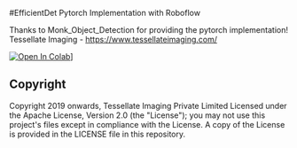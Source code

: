 #EfficientDet Pytorch Implementation with Roboflow 

Thanks to Monk_Object_Detection for providing the pytorch implementation! Tessellate Imaging - https://www.tessellateimaging.com/

[![Open In Colab](https://colab.research.google.com/assets/colab-badge.svg)](https://colab.research.google.com/drive/1ZmbeTro4SqT7h_TfW63MLdqbrCUk_1br#scrollTo=KwDS9qqBbMQa)]




  




## Copyright

Copyright 2019 onwards, Tessellate Imaging Private Limited Licensed under the Apache License, Version 2.0 (the "License"); you may not use this project's files except in compliance with the License. A copy of the License is provided in the LICENSE file in this repository.
